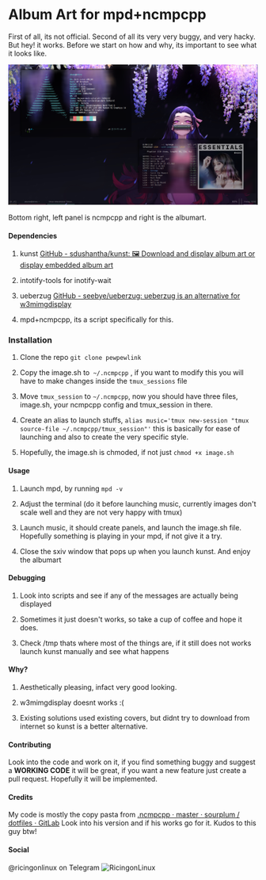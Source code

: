 # Album Art for mpd+ncmpcpp

First of all, its not official. Second of all its very very buggy, and very hacky. But hey! it works. Before we start on how and why, its important to see what it looks like.

![Screenshot](./scrot.png)

Bottom right, left panel is ncmpcpp and right is the albumart. 

#### Dependencies

1. kunst [GitHub - sdushantha/kunst: 🖼️ Download and display album art or display embedded album art](https://github.com/sdushantha/kunst)

2. intotify-tools for inotify-wait

3. ueberzug [GitHub - seebye/ueberzug: ueberzug is an alternative for w3mimgdisplay](https://github.com/seebye/ueberzug)

4. mpd+ncmpcpp, its a script specifically for this. 

### Installation

1. Clone the repo `git clone pewpewlink`

2. Copy the image.sh to` ~/.ncmpcpp` , if you want to modify this you will have to make changes inside the `tmux_sessions` file

3. Move `tmux_session` to `~/.ncmpcpp`, now you should have three files, image.sh, your ncmpcpp config and tmux_session in there.

4. Create an alias to launch stuffs, `alias music='tmux new-session "tmux source-file ~/.ncmpcpp/tmux_session"'` this is basically for ease of launching and also to create the very specific style.

5. Hopefully, the image.sh is chmoded, if not just `chmod +x image.sh`

#### Usage

1. Launch mpd, by running `mpd -v`

2. Adjust the terminal (do it before launching music, currently images don't scale well and they are not very happy with tmux)

3. Launch music, it should create panels, and launch the image.sh file. Hopefully something is playing in your mpd, if not give it a try.

4. Close the sxiv window that pops up when you launch kunst. And enjoy the albumart

#### Debugging

1. Look into scripts and see if any of the messages are actually being displayed

2. Sometimes it just doesn't works, so take a cup of coffee and hope it does. 

3. Check /tmp thats where most of the things are, if it still does not works launch kunst manually and see what happens

#### Why?

1. Aesthetically pleasing, infact very good looking. 

2. w3mimgdisplay doesnt works :( 

3. Existing solutions used existing covers, but didnt try to download from internet so kunst is a better alternative.

#### Contributing

Look into the code and work on it, if you find something buggy and suggest a **WORKING CODE** it will be great, if you want a new feature just create a pull request. Hopefully it will be implemented. 



#### Credits

My code is mostly the copy pasta from [.ncmpcpp · master · sourplum / dotfiles · GitLab](https://gitlab.com/sourplum/dotfiles/tree/master/.ncmpcpp) Look into his version and if his works go for it. Kudos to this guy btw!

#### Social

@ricingonlinux on Telegram
![RicingonLinux](http://t.me/RicingOnLinux)
